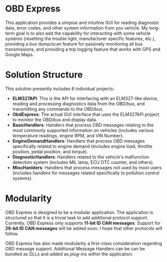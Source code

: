 # OBD Express
This application provides a simplue and intuitive GUI for reading diagnostic data, error codes, and other system information from you vehicle. My long-term goal is to also add the capability for interacting with some vehicle systems (resetting the trouble light, manufacturer specific features, etc.), providing a bus dump/scan feature for passively monitoring all bus transmissions, and providing a trip logging feature that works with GPS and Google Maps.

# Solution Structure
This solution presently includes 6 individual projects:
* __ELM327API__: This is the API for interfacing with an ELM327-like device, reading and processing diagnostics data from the OBD/bus, and transmitting any commands to the OBD/bus.
* __ObdExpress__: The actual GUI interface that uses the ELM327API project to monitor the OBD/bus and display data.
* __BasicHandlers__: Handlers that process OBD messages relating to the most commonly supported information on vehicles (includes various temperature readings, engine RPM, and VIN Number).
* __EngineDemandHandlers__: Handlers that process OBD messages specifically related to engine demand (includes engine load, throttle position, pedal position, and torque).
* __DiagnosticHandlers__: Handlers related to the vehicle's malfunction detection system (includes MIL lamp, ECU DTC counter, and others).
* __MiscHanlders__: Handlers that process messages not used by most users (includes handlers for messages related specifically to pollution control systems).

# Modularity
OBD Express is designed to be a modular application. The application is structured so that it is a trivial task to add additional protocol support. Currently, OBD Express only supports __11-bit ID CAN messages__. Support for __29-bit ID CAN messages__ will be added soon. I hope that other protocols will follow.

OBD Express has also made modularity a first-class consideration regarding OBD message support. Additional Message Handlers can be can be bundled as DLLs and added as _plug-ins_ within the application.
